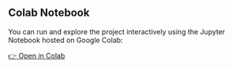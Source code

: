 ## Colab Notebook

You can run and explore the project interactively using the Jupyter Notebook hosted on Google Colab:

[👉 Open in Colab](https://colab.research.google.com/drive/1f2BzSY4Bd4Y4gFhlH9oP8lAJY0QNU1fx?usp=sharing)
